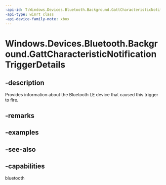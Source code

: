 ```yaml
---
-api-id: T:Windows.Devices.Bluetooth.Background.GattCharacteristicNotificationTriggerDetails
-api-type: winrt class
-api-device-family-note: xbox
---
```


<!-- Class syntax.
public class GattCharacteristicNotificationTriggerDetails : Windows.Devices.Bluetooth.Background.IGattCharacteristicNotificationTriggerDetails, Windows.Devices.Bluetooth.Background.IGattCharacteristicNotificationTriggerDetails2
-->

# Windows.Devices.Bluetooth.Background.GattCharacteristicNotificationTriggerDetails

## -description
Provides information about the Bluetooth LE device that caused this trigger to fire.

## -remarks

## -examples

## -see-also

## -capabilities
bluetooth
